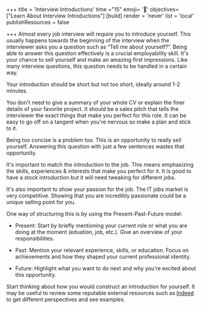+++
title = 'Interview Introductions'
time ="15"
emoji= '💬'
objectives=["Learn About Interview Introductions"]
[build]
  render = 'never'
  list = 'local'
  publishResources = false

+++
Almost every job interview will require you to introduce yourself. This usually happens towards the beginning of the interview when the interviewer asks you a question such as “Tell me about yourself?”. Being able to answer this question effectively is a crucial employability skill. It's your chance to sell yourself and make an amazing first impressions. Like many interview questions, this question needs to be handled in a certain way.

Your introduction should be short but not too short, ideally around 1-2 minutes. 

You don't need to give a summary of your whole CV or explain the finer details of your favorite project. It should be a sales pitch that tells the interviewer the exact things that make you perfect for this role. It can be easy to go off on a tangent when you're nervous so make a plan and stick to it.

Being too concise is a problem too. This is an opportunity to really sell yourself. Answering this question with just a few sentences wastes that opportunity.

It's important to match the introduction to the job. This means emphasizing the skills, experiences & interests that make you perfect for it. It is good to have a stock introduction but it will need tweaking for different jobs.

It's also important to show your passion for the job. The IT jobs market is very competitive. Showing that you are incredibly passionate could be a unique selling point for you.

One way of structuring this is by using the Present-Past-Future model:

- Present: Start by briefly mentioning your current role or what you are doing at the moment (eduation, job, etc.). Give an overview of your responsibilities.

- Past: Mention your relevant experience, skills, or education. Focus on achievements and how they shaped your current professional identity.

- Future: Highlight what you want to do next and why you’re excited about this opportunity.

Start thinking about how you would construct an introduction for yourself. It may be useful to review some reputable external resources such as [Indeed](https://uk.indeed.com/career-advice/interviewing/interview-question-tell-me-about-yourself) to get different perspectives and see examples.